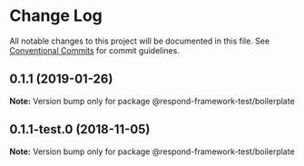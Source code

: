 # Change Log

All notable changes to this project will be documented in this file.
See [Conventional Commits](https://conventionalcommits.org) for commit guidelines.

## 0.1.1 (2019-01-26)

**Note:** Version bump only for package @respond-framework-test/boilerplate





## 0.1.1-test.0 (2018-11-05)

**Note:** Version bump only for package @respond-framework-test/boilerplate
